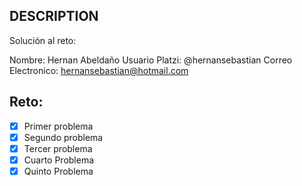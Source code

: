 ## DESCRIPTION

Solución al reto:

Nombre: Hernan Abeldaño
Usuario Platzi: @hernansebastian
Correo Electronico: hernansebastian@hotmail.com

## Reto:

- [X] Primer problema
- [X] Segundo problema
- [X] Tercer problema
- [X] Cuarto Problema
- [X] Quinto Problema
